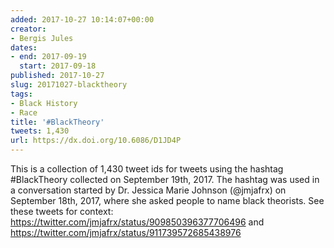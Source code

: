 ```yaml
---
added: 2017-10-27 10:14:07+00:00
creator:
- Bergis Jules
dates:
- end: 2017-09-19
  start: 2017-09-18
published: 2017-10-27
slug: 20171027-blacktheory
tags:
- Black History
- Race
title: '#BlackTheory'
tweets: 1,430
url: https://dx.doi.org/10.6086/D1JD4P
---
```


This is a collection of 1,430 tweet ids for tweets using the hashtag #BlackTheory collected on September 19th, 2017. The hashtag was used in a conversation started by Dr. Jessica Marie Johnson (@jmjafrx) on September 18th, 2017, where she asked people to name black theorists. See these tweets for context: https://twitter.com/jmjafrx/status/909850396377706496 and https://twitter.com/jmjafrx/status/911739572685438976
